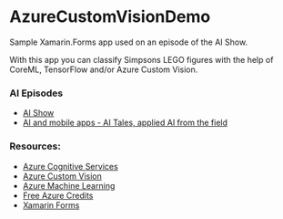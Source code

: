 # AzureCustomVisionDemo

Sample Xamarin.Forms app used on an episode of the AI Show.

With this app you can classify Simpsons LEGO figures with the help of CoreML, TensorFlow and/or Azure Custom Vision.

### AI Episodes
- [AI Show](xxx)
- [AI and mobile apps - AI Tales, applied AI from the field](https://globalai.community/ai-tales/episode-1)

### Resources:
- [Azure Cognitive Services](https://aka.ms/ai-tales/cognitive-services)
- [Azure Custom Vision](https://aka.ms/ai-tales/custom-vision)
- [Azure Machine Learning](https://aka.ms/ai-tales/machine-learning)
- [Free Azure Credits](https://aka.ms/ai-tales/free-azure)
- [Xamarin Forms](https://aka.ms/ai-tales/xamarin)
